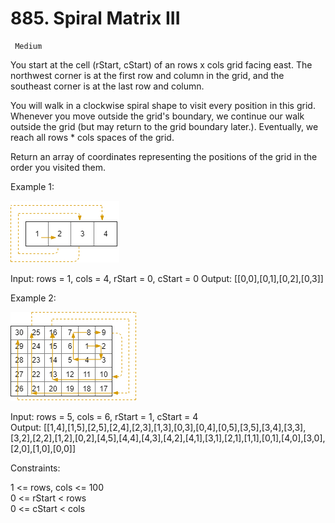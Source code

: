 # 885. Spiral Matrix III

     Medium

You start at the cell (rStart, cStart) of an rows x cols grid facing east. The northwest corner is at the first row and column in the grid, and the southeast corner is at the last row and column.

You will walk in a clockwise spiral shape to visit every position in this grid. Whenever you move outside the grid's boundary, we continue our walk outside the grid (but may return to the grid boundary later.). Eventually, we reach all rows * cols spaces of the grid.

Return an array of coordinates representing the positions of the grid in the order you visited them.


Example 1:

![example_1.png](materials%2Fpictures%2Fexample_1.png)

Input: rows = 1, cols = 4, rStart = 0, cStart = 0
Output: [[0,0],[0,1],[0,2],[0,3]]

Example 2:

![example_2.png](materials%2Fpictures%2Fexample_2.png)

Input: rows = 5, cols = 6, rStart = 1, cStart = 4  
Output: [[1,4],[1,5],[2,5],[2,4],[2,3],[1,3],[0,3],[0,4],[0,5],[3,5],[3,4],[3,3],[3,2],[2,2],[1,2],[0,2],[4,5],[4,4],[4,3],[4,2],[4,1],[3,1],[2,1],[1,1],[0,1],[4,0],[3,0],[2,0],[1,0],[0,0]]


Constraints:

1 <= rows, cols <= 100  
0 <= rStart < rows  
0 <= cStart < cols